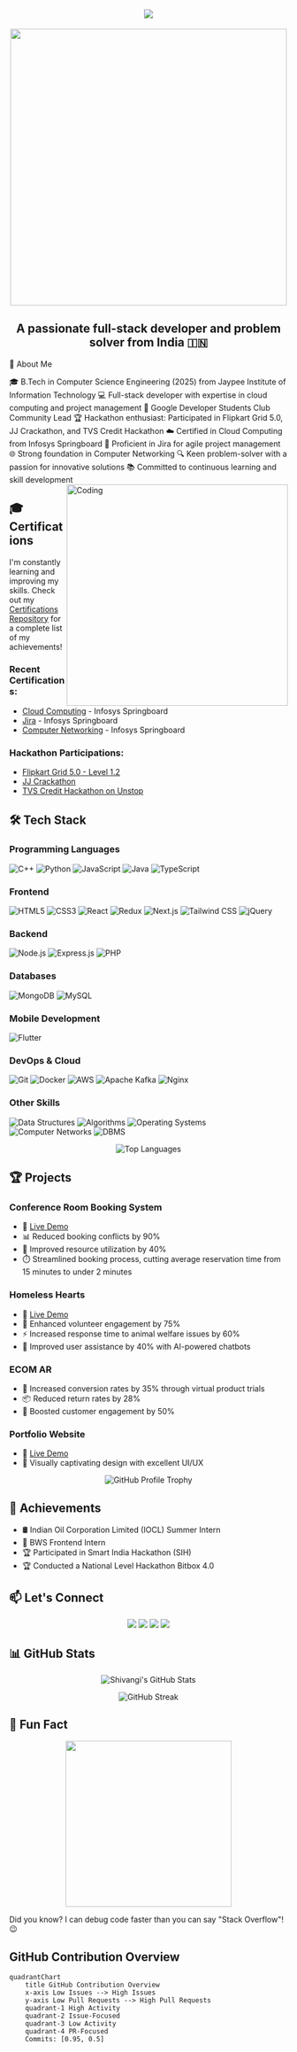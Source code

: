 <h1 align="center">
  <img src="https://readme-typing-svg.herokuapp.com/?lines=Hello,+World!;I'm+Shivangi+Suyash;Welcome+to+my+profile!&center=true&size=30">
</h1>

<p align="center">
  <img src="https://media.giphy.com/media/L8K62iTDkzGX6/giphy.gif" width="500">
</p>

<h2 align="center">A passionate full-stack developer and problem solver from India 🇮🇳</h2>
🚀 About Me

🎓 B.Tech in Computer Science Engineering (2025) from Jaypee Institute of Information Technology
💻 Full-stack developer with expertise in cloud computing and project management
🌟 Google Developer Students Club Community Lead
🏆 Hackathon enthusiast: Participated in Flipkart Grid 5.0, JJ Crackathon, and TVS Credit Hackathon
☁️ Certified in Cloud Computing from Infosys Springboard
🔧 Proficient in Jira for agile project management
🌐 Strong foundation in Computer Networking
🔍 Keen problem-solver with a passion for innovative solutions
📚 Committed to continuous learning and skill development
<img align="right" alt="Coding" width="400" src="https://media.giphy.com/media/hpXdHPfFI5wTABdDx9/giphy.gif">

## 🎓 Certifications

I'm constantly learning and improving my skills. Check out my [Certifications Repository](https://github.com/Shivangi10-10/certificates) for a complete list of my achievements!

### Recent Certifications:
- [Cloud Computing](https://github.com/Shivangi10-10/certificates/blob/main/cloud_computing.pdf) - Infosys Springboard
- [Jira](https://github.com/Shivangi10-10/certificates/blob/main/jira.pdf) - Infosys Springboard
- [Computer Networking](https://github.com/Shivangi10-10/certificates/blob/main/computer_networking.pdf) - Infosys Springboard

### Hackathon Participations:
- [Flipkart Grid 5.0 - Level 1.2](https://github.com/Shivangi10-10/certificates/blob/main/grid.pdf)
- [JJ Crackathon](https://github.com/Shivangi10-10/certificates/blob/main/jj%20crackathon.pdf)
- [TVS Credit Hackathon on Unstop](https://github.com/Shivangi10-10/certificates/blob/main/tvs.pdf)

## 🛠️ Tech Stack

### Programming Languages
![C++](https://img.shields.io/badge/-C++-00599C?style=flat-square&logo=c%2B%2B)
![Python](https://img.shields.io/badge/-Python-3776AB?style=flat-square&logo=python&logoColor=white)
![JavaScript](https://img.shields.io/badge/-JavaScript-F7DF1E?style=flat-square&logo=javascript&logoColor=black)
![Java](https://img.shields.io/badge/-Java-007396?style=flat-square&logo=java)
![TypeScript](https://img.shields.io/badge/-TypeScript-3178C6?style=flat-square&logo=typescript&logoColor=white)

### Frontend
![HTML5](https://img.shields.io/badge/-HTML5-E34F26?style=flat-square&logo=html5&logoColor=white)
![CSS3](https://img.shields.io/badge/-CSS3-1572B6?style=flat-square&logo=css3)
![React](https://img.shields.io/badge/-React-61DAFB?style=flat-square&logo=react&logoColor=black)
![Redux](https://img.shields.io/badge/-Redux-764ABC?style=flat-square&logo=redux)
![Next.js](https://img.shields.io/badge/-Next.js-000000?style=flat-square&logo=next.js)
![Tailwind CSS](https://img.shields.io/badge/-Tailwind_CSS-38B2AC?style=flat-square&logo=tailwind-css&logoColor=white)
![jQuery](https://img.shields.io/badge/-jQuery-0769AD?style=flat-square&logo=jquery&logoColor=white)

### Backend
![Node.js](https://img.shields.io/badge/-Node.js-339933?style=flat-square&logo=node.js&logoColor=white)
![Express.js](https://img.shields.io/badge/-Express.js-000000?style=flat-square&logo=express)
![PHP](https://img.shields.io/badge/-PHP-777BB4?style=flat-square&logo=php&logoColor=white)

### Databases
![MongoDB](https://img.shields.io/badge/-MongoDB-47A248?style=flat-square&logo=mongodb&logoColor=white)
![MySQL](https://img.shields.io/badge/-MySQL-4479A1?style=flat-square&logo=mysql&logoColor=white)

### Mobile Development
![Flutter](https://img.shields.io/badge/-Flutter-02569B?style=flat-square&logo=flutter)

### DevOps & Cloud
![Git](https://img.shields.io/badge/-Git-F05032?style=flat-square&logo=git&logoColor=white)
![Docker](https://img.shields.io/badge/-Docker-2496ED?style=flat-square&logo=docker&logoColor=white)
![AWS](https://img.shields.io/badge/-AWS-232F3E?style=flat-square&logo=amazon-aws)
![Apache Kafka](https://img.shields.io/badge/-Apache_Kafka-231F20?style=flat-square&logo=apache-kafka)
![Nginx](https://img.shields.io/badge/-Nginx-009639?style=flat-square&logo=nginx)

### Other Skills
![Data Structures](https://img.shields.io/badge/-Data_Structures-FFA116?style=flat-square&logo=leetcode&logoColor=white)
![Algorithms](https://img.shields.io/badge/-Algorithms-00BCB4?style=flat-square&logo=thealgorithms&logoColor=white)
![Operating Systems](https://img.shields.io/badge/-Operating_Systems-FCC624?style=flat-square&logo=linux&logoColor=black)
![Computer Networks](https://img.shields.io/badge/-Computer_Networks-0078D4?style=flat-square&logo=cisco&logoColor=white)
![DBMS](https://img.shields.io/badge/-DBMS-4479A1?style=flat-square&logo=mysql&logoColor=white)

<p align="center">
  <img src="https://github-readme-stats.vercel.app/api/top-langs/?username=Shivangi10-10&layout=compact&theme=radical" alt="Top Languages">
</p>

## 🏆 Projects

### Conference Room Booking System
- 🔗 [Live Demo](https://final-project-seven-orcin.vercel.app/)
- 📊 Reduced booking conflicts by 90%
- 🚀 Improved resource utilization by 40%
- ⏱️ Streamlined booking process, cutting average reservation time from 15 minutes to under 2 minutes

### Homeless Hearts
- 🔗 [Live Demo](https://homeless-hearts-final.vercel.app/)
- 🐾 Enhanced volunteer engagement by 75%
- ⚡ Increased response time to animal welfare issues by 60%
- 🤖 Improved user assistance by 40% with AI-powered chatbots

### ECOM AR
- 📱 Increased conversion rates by 35% through virtual product trials
- 📦 Reduced return rates by 28%
- 🎯 Boosted customer engagement by 50%

### Portfolio Website
- 🔗 [Live Demo](https://shivangi-ivory.vercel.app/)
- 🎨 Visually captivating design with excellent UI/UX

<p align="center">
  <img src="https://github-profile-trophy.vercel.app/?username=Shivangi10-10&theme=dracula&column=7" alt="GitHub Profile Trophy">
</p>



## 🏅 Achievements

- 🛢️ Indian Oil Corporation Limited (IOCL) Summer Intern
- 💼 BWS Frontend Intern
- 🏆 Participated in Smart India Hackathon (SIH)
- 🏆 Conducted a National Level Hackathon Bitbox 4.0

## 📫 Let's Connect

<p align="center">
  <a href="https://www.linkedin.com/in/shivangi-suyash-05a484259/"><img src="https://img.shields.io/badge/-LinkedIn-0077B5?style=for-the-badge&logo=linkedin&logoColor=white"/></a>
  <a href="https://github.com/Shivangi10-10"><img src="https://img.shields.io/badge/-GitHub-181717?style=for-the-badge&logo=github"/></a>
  <a href="https://shivangi-ivory.vercel.app/"><img src="https://img.shields.io/badge/-Portfolio-000000?style=for-the-badge&logo=vercel&logoColor=white"/></a>
  <a href="mailto:shivangisuyash8@gmail.com"><img src="https://img.shields.io/badge/-Email-D14836?style=for-the-badge&logo=gmail&logoColor=white"/></a>
</p>

## 📊 GitHub Stats

<p align="center">
  <img src="https://github-readme-stats.vercel.app/api?username=Shivangi10-10&show_icons=true&theme=radical" alt="Shivangi's GitHub Stats">
</p>

<p align="center">
  <img src="https://github-readme-streak-stats.herokuapp.com/?user=Shivangi10-10&theme=radical" alt="GitHub Streak">
</p>




## 🎯 Fun Fact

<p align="center">
  <img src="https://media.giphy.com/media/ZVik7pBtu9dNS/giphy.gif" width="300">
</p>

Did you know? I can debug code faster than you can say "Stack Overflow"! 😉



## GitHub Contribution Overview

```mermaid
quadrantChart
    title GitHub Contribution Overview
    x-axis Low Issues --> High Issues
    y-axis Low Pull Requests --> High Pull Requests
    quadrant-1 High Activity
    quadrant-2 Issue-Focused
    quadrant-3 Low Activity
    quadrant-4 PR-Focused
    Commits: [0.95, 0.5]
